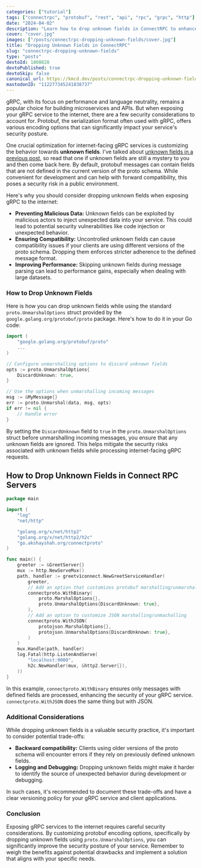 ```yaml
---
categories: ["tutorial"]
tags: ["connectrpc", "protobuf", "rest", "api", "rpc", "grpc", "http"]
date: "2024-04-02"
description: "Learn how to drop unknown fields in ConnectRPC to enhance the security of your gRPC services exposed to the internet."
cover: "cover.jpg"
images: ["/posts/connectrpc-dropping-unknown-fields/cover.jpg"]
title: "Dropping Unknown Fields in ConnectRPC"
slug: "connectrpc-dropping-unknown-fields"
type: "posts"
devtoId: 1808828
devtoPublished: true
devtoSkip: false
canonical_url: https://kmcd.dev/posts/connectrpc-dropping-unknown-fields
mastodonID: "112277345241838737"
---
```


gRPC, with its focus on performance and language neutrality, remains a popular choice for building microservices and APIs. But when exposing your gRPC service to the internet, there are a few security considerations to account for. Protobuf, the serialization format often used with gRPC, offers various encoding options that can significantly impact your service's security posture. 

One crucial optimization for internet-facing gRPC services is customizing the behavior towards **unknown fields**. I've talked about [unknown fields in a previous post](/posts/protobuf-unknown-fields/), so read that one if unknown fields are still a mystery to you and then come back here. By default, protobuf messages can contain fields that are not defined in the current version of the proto schema. While convenient for development and can help with forward compatibility, this poses a security risk in a public environment.

Here's why you should consider dropping unknown fields when exposing gRPC to the internet:

* **Preventing Malicious Data:** Unknown fields can be exploited by malicious actors to inject unexpected data into your service. This could lead to potential security vulnerabilities like code injection or unexpected behavior.
* **Ensuring Compatibility:** Uncontrolled unknown fields can cause compatibility issues if your clients are using different versions of the proto schema. Dropping them enforces stricter adherence to the defined message format.
* **Improving Performance:** Skipping unknown fields during message parsing can lead to performance gains, especially when dealing with large datasets.

### How to Drop Unknown Fields

Here is how you can drop unknown fields while using the standard `proto.UnmarshalOptions` struct provided by the `google.golang.org/protobuf/proto` package. Here's how to do it in your Go code:

```go
import (
	"google.golang.org/protobuf/proto"
	...
)

// Configure unmarshalling options to discard unknown fields
opts := proto.UnmarshalOptions{
	DiscardUnknown: true,
}

// Use the options when unmarshalling incoming messages
msg := &MyMessage{}
err := proto.Unmarshal(data, msg, opts)
if err != nil {
	// Handle error
}
```

By setting the `DiscardUnknown` field to `true` in the `proto.UnmarshalOptions` struct before unmarshalling incoming messages, you ensure that any unknown fields are ignored. This helps mitigate the security risks associated with unknown fields while processing internet-facing gRPC requests.

## How to Drop Unknown Fields in Connect RPC Servers

```go
package main

import (
	"log"
	"net/http"

	"golang.org/x/net/http2"
	"golang.org/x/net/http2/h2c"
	"go.akshayshah.org/connectproto"
)

func main() {
	greeter := &GreetServer{}
	mux := http.NewServeMux()
	path, handler := greetv1connect.NewGreetServiceHandler(
		greeter,
		// Add an option that customizes protobuf marshalling/unmarshalling behavior
		connectproto.WithBinary(
			proto.MarshalOptions{},
			proto.UnmarshalOptions{DiscardUnknown: true},
		),
		// Add an option to customize JSON marshalling/unmachalling
		connectproto.WithJSON(
			protojson.MarshalOptions{},
			protojson.UnmarshalOptions{DiscardUnknown: true},
		)
	)
	mux.Handle(path, handler)
	log.Fatal(http.ListenAndServe(
		"localhost:9000",
		h2c.NewHandler(mux, &http2.Server{}),
	))
}
```
In this example, `connectproto.WithBinary` ensures only messages with defined fields are processed, enhancing the security of your gRPC service. `connectproto.WithJSON` does the same thing but with JSON.

### Additional Considerations

While dropping unknown fields is a valuable security practice, it's important to consider potential trade-offs:

* **Backward compatibility:** Clients using older versions of the proto schema will encounter errors if they rely on previously defined unknown fields. 
* **Logging and Debugging:** Dropping unknown fields might make it harder to identify the source of unexpected behavior during development or debugging.

In such cases, it's recommended to document these trade-offs and have a clear versioning policy for your gRPC service and client applications.

### Conclusion

Exposing gRPC services to the internet requires careful security considerations. By customizing protobuf encoding options, specifically by dropping unknown fields using `proto.UnmarshalOptions`, you can significantly improve the security posture of your service. Remember to weigh the benefits against potential drawbacks and implement a solution that aligns with your specific needs.
